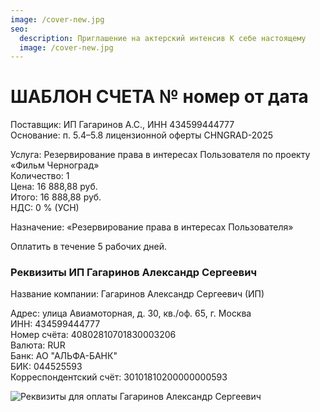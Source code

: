 ```yaml
---
image: /cover-new.jpg
seo:
  description: Приглашение на актерский интенсив К себе настоящему
  image: /cover-new.jpg
---
```


# ШАБЛОН СЧЕТА № номер от дата  

Поставщик: ИП Гагаринов А.С., ИНН 434599444777  
Основание: п. 5.4–5.8 лицензионной оферты CHNGRAD-2025  

Услуга: Резервирование права в интересах Пользователя по проекту «Фильм Черноград»  
Количество: 1  
Цена: 16 888,88 руб.  
Итого: 16 888,88 руб.  
НДС: 0 % (УСН)  

Назначение: «Резервирование права в интересах Пользователя»  

Оплатить в течение 5 рабочих дней.  

### Реквизиты ИП Гагаринов Александр Сергеевич


Название компании: Гагаринов Александр Сергеевич (ИП)

Адрес: улица Авиамоторная, д. 30, кв./оф. 65, г. Москва   
ИНН: 434599444777   
Номер счёта: 40802810701830003206   
Валюта: RUR   
Банк: АО "АЛЬФА-БАНК"   
БИК: 044525593   
Корреспондентский счёт: 30101810200000000593   


![Реквизиты для оплаты Гагаринов Александр Сергеевич](/qr.jpg)
